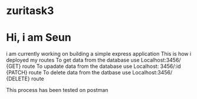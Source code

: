 # zuritask3

# Hi, i am Seun 

i am currently working on building a simple express application
This is how i  deployed my routes 
To get data from the database use Localhost:3456/ {GET} route
To upadate data from the database use Localhost: 3456/:id {PATCH} route
To delete data from the datbase use Localhost:3456/ {DELETE} route

This process has been tested on postman
